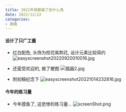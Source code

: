 ```yaml
---
title: 2022年我都画了些什么鬼
date: 2022/12/22
categories: 
- 画画
---
```


#### 设计了只广工酱
* 红白配色, 头饰为校花紫荆花, 设计元素比较简约
![easyscreenshot20220920010016.jpg](https://s2.loli.net/2024/11/30/c2Yyq6vKXRNIW5Z.jpg)

* 还蛮受欢迎的, 做了梗图
![插画2.jpg](https://s2.loli.net/2024/11/30/Kp4nSscHv6kMdlV.jpg)

* 附初稿纪念下
![easyscreenshot20221014232816.jpg](https://s2.loli.net/2024/11/30/ymD2olMwdbWVB5z.jpg)


#### 今年的练习量
* 今年摸鱼了, 这悲惨的练习量...
![screenShot.png](https://s2.loli.net/2024/11/30/oKFhtkjTHvVSXqQ.png)
